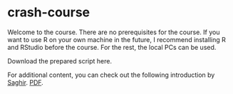 # crash-course

Welcome to the course. There are no prerequisites for the course. If you want to use R on your own machine in the future, I recommend installing R and RStudio before the course. For the rest, the local PCs can be used.

Download the prepared script here.

For additional content, you can check out the following introduction by [Saghir](https://github.com/saghirb/Getting-Started-in-R?tab=readme-ov-file). [PDF](https://github.com/saghirb/Getting-Started-in-R/raw/master/Getting-Started-in-R.pdf).
